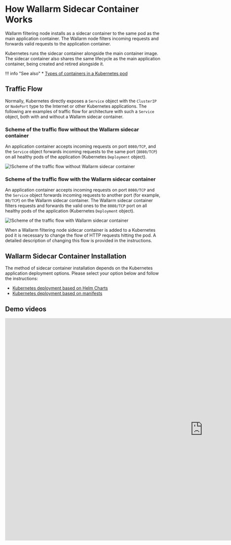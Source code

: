 # How Wallarm Sidecar Container Works

Wallarm filtering node installs as a sidecar container to the same pod as the main application container. The Wallarm node filters incoming requests and forwards valid requests to the application container.

Kubernetes runs the sidecar container alongside the main container image. The sidecar container also shares the same lifecycle as the main application container, being created and retired alongside it.

!!! info "See also"
    * [Types of containers in a Kubernetes pod](https://kubernetes.io/docs/concepts/workloads/pods/pod-overview/)

## Traffic Flow

Normally, Kubernetes directly exposes a `Service` object with the `ClusterIP` or `NodePort` type to the Internet or other Kubernetes applications. The following are examples of traffic flow for architecture with such a `Service` object, both with and without a Wallarm sidecar container.

### Scheme of the traffic flow without the Wallarm sidecar container

An application container accepts incoming requests on port `8080/TCP`, and the `Service` object forwards incoming requests to the same port (`8080/TCP`) on all healthy pods of the application (Kubernetes `Deployment` object).

![!Scheme of the traffic flow without Wallarm sidecar container](../../../images/admin-guides/kubernetes/requests-scheme-without-wallarm-sidecar.png)

### Scheme of the traffic flow with the Wallarm sidecar container

An application container accepts incoming requests on port `8080/TCP` and the `Service` object forwards incoming requests to another port (for example, `80/TCP`) on the Wallarm sidecar container. The Wallarm sidecar container filters requests and forwards the valid ones to the `8080/TCP` port on all healthy pods of the application (Kubernetes `Deployment` object).

![!Scheme of the traffic flow with Wallarm sidecar container](../../../images/admin-guides/kubernetes/requests-scheme-with-wallarm-sidecar.png)

When a Wallarm filtering node sidecar container is added to a Kubernetes pod it is necessary to change the flow of HTTP requests hitting the pod. A detailed description of changing this flow is provided in the instructions.

## Wallarm Sidecar Container Installation

The method of sidecar container installation depends on the Kubernetes application deployment options. Please select your option below and follow the instructions:
* [Kubernetes deployment based on Helm Charts](wallarm-sidecar-container-helm.md)
* [Kubernetes deployment based on manifests](wallarm-sidecar-container-manifest.md)

## Demo videos

<div class="video-wrapper">
  <iframe width="1280" height="720" src="https://www.youtube.com/embed/N5mEXPoU2Lw" frameborder="0" allow="accelerometer; autoplay; encrypted-media; gyroscope; picture-in-picture" allowfullscreen></iframe>
</div>
